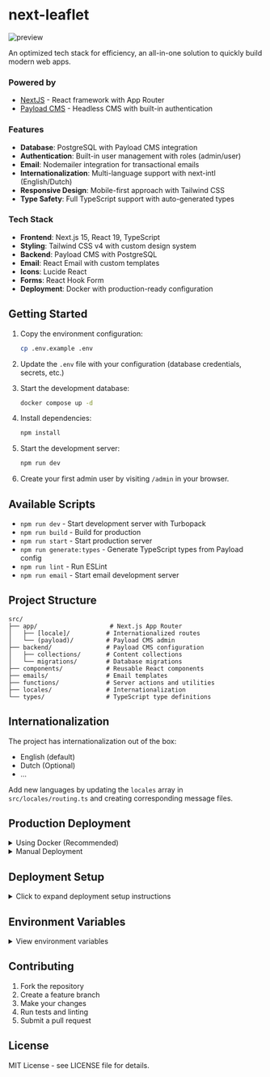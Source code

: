 # next-leaflet

![preview](https://i.imgur.com/oulW1VO.png)

An optimized tech stack for efficiency, an all-in-one solution to quickly build modern web apps.

### Powered by

- [NextJS](https://nextjs.org) - React framework with App Router
- [Payload CMS](https://payloadcms.com) - Headless CMS with built-in authentication

### Features

- **Database**: PostgreSQL with Payload CMS integration
- **Authentication**: Built-in user management with roles (admin/user)
- **Email**: Nodemailer integration for transactional emails
- **Internationalization**: Multi-language support with next-intl (English/Dutch)
- **Responsive Design**: Mobile-first approach with Tailwind CSS
- **Type Safety**: Full TypeScript support with auto-generated types

### Tech Stack

- **Frontend**: Next.js 15, React 19, TypeScript
- **Styling**: Tailwind CSS v4 with custom design system
- **Backend**: Payload CMS with PostgreSQL
- **Email**: React Email with custom templates
- **Icons**: Lucide React
- **Forms**: React Hook Form
- **Deployment**: Docker with production-ready configuration

## Getting Started

1. Copy the environment configuration:
    ```bash
    cp .env.example .env
    ```

2. Update the `.env` file with your configuration (database credentials, secrets, etc.)

3. Start the development database:
    ```bash
    docker compose up -d
    ```

4. Install dependencies:
    ```bash
    npm install
    ```

5. Start the development server:
    ```bash
    npm run dev
    ```

6. Create your first admin user by visiting `/admin` in your browser.

## Available Scripts

- `npm run dev` - Start development server with Turbopack
- `npm run build` - Build for production
- `npm run start` - Start production server
- `npm run generate:types` - Generate TypeScript types from Payload config
- `npm run lint` - Run ESLint
- `npm run email` - Start email development server

## Project Structure

```
src/
├── app/                    # Next.js App Router
│   ├── [locale]/          # Internationalized routes
│   └── (payload)/         # Payload CMS admin
├── backend/               # Payload CMS configuration
│   ├── collections/       # Content collections
│   └── migrations/        # Database migrations
├── components/            # Reusable React components
├── emails/                # Email templates
├── functions/             # Server actions and utilities
├── locales/               # Internationalization
└── types/                 # TypeScript type definitions
```

## Internationalization

The project has internationalization out of the box:
- English (default)
- Dutch (Optional)
- ...

Add new languages by updating the `locales` array in `src/locales/routing.ts` and creating corresponding message files.

## Production Deployment

<details>
<summary>Using Docker (Recommended)</summary>

1. Update your `.env` file for production:
    ```bash
    COMPOSE_PROFILES=prod
    ```

2. Build and start the production stack:
    ```bash
    docker compose up -d --build
    ```

</details>

<details>
<summary>Manual Deployment</summary>

1. Build the application:
    ```bash
    npm run build
    ```

2. Start the production server:
    ```bash
    npm start
    ```

</details>

## Deployment Setup

<details>
<summary>Click to expand deployment setup instructions</summary>

To enable automatic deployment via GitHub Actions:

### 1. Configure Self-Hosted Runner (Optional)

If using a self-hosted runner for deployment:

1. Go to your repository Settings → Actions → Runners
2. Click "New self-hosted runner" and follow the setup instructions for your server
3. Install Docker and Docker Compose on your server

### 2. Set Up Repository Secrets

Go to your repository Settings → Secrets and variables → Actions, and add these secrets:

#### Required Secrets:
- `SSH_KEY`: Your private SSH key for server access
  ```bash
  # Generate a new SSH key pair (if needed)
  ssh-keygen -t ed25519 -C "github-deploy"
  # Copy the private key content
  cat ~/.ssh/id_ed25519
  ```

- `SSH_HOST`: SSH connection string in format `username@hostname:port`
  ```
  # Example
  deploy@your-server.com:22
  ```

- `APP_ENV`: Your complete production `.env` file content
  ```
  PAYLOAD_SECRET=your-secret-here
  NEXT_PUBLIC_DOMAIN=https://your-domain.com
  DATABASE_URI=postgresql://...
  # ... other environment variables
  ```

### 3. Enable Deployment

1. Edit `.github/workflows/deploy.yml`
2. Change the branches trigger from `disabled` to your target branch:
   ```yaml
   on:
     push:
       branches: main  # or your preferred branch
   ```

3. Commit and push to trigger the deployment workflow

### 4. Server Prerequisites

Your deployment server needs:
- Docker and Docker Compose installed
- SSH access configured
- Git installed
- Sufficient permissions to run Docker commands

</details>

## Environment Variables

<details>
<summary>View environment variables</summary>

Key environment variables (see `.env.example` for full list):

- `PAYLOAD_SECRET` - Secret key for Payload CMS
- `NEXT_PUBLIC_DOMAIN` - Your domain URL
- `DATABASE_*` - PostgreSQL connection details
- `SMTP_*` - Email server configuration (optional)

</details>

## Contributing

1. Fork the repository
2. Create a feature branch
3. Make your changes
4. Run tests and linting
5. Submit a pull request

## License

MIT License - see LICENSE file for details.

